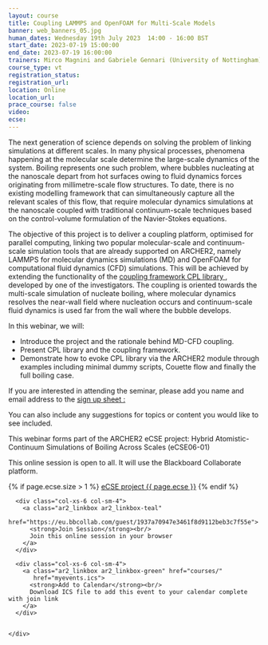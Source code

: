 ```yaml
---
layout: course
title: Coupling LAMMPS and OpenFOAM for Multi-Scale Models
banner: web_banners_05.jpg
human_dates: Wednesday 19th July 2023  14:00 - 16:00 BST
start_date: 2023-07-19 15:00:00
end_date: 2023-07-19 16:00:00
trainers: Mirco Magnini and Gabriele Gennari (University of Nottingham), Edward Smith (Brunel University London), Gavin Pringle (EPCC, University of Edinburgh)
course_type: vt
registration_status:
registration_url:
location: Online
location_url:
prace_course: false
video: 
ecse: 
---
```


The next generation of science depends on solving the problem of linking simulations at different scales. In many physical processes, phenomena happening at the molecular scale determine the large-scale dynamics of the system. Boiling represents one such problem, where bubbles nucleating at the nanoscale depart from hot surfaces owing to fluid dynamics forces originating from millimetre-scale flow structures. To date, there is no existing modelling framework that can simultaneously capture all the relevant scales of this flow, that require molecular dynamics simulations at the nanoscale coupled with traditional continuum-scale techniques based on the control-volume formulation of the Navier-Stokes equations.

The objective of this project is to deliver a coupling platform, optimised for parallel computing, linking two popular molecular-scale and continuum-scale simulation tools  that are already supported on ARCHER2, namely LAMMPS for molecular dynamics simulations (MD) and OpenFOAM for computational fluid dynamics (CFD) simulations. This will be achieved by extending the functionality of the [coupling framework CPL library ](www.cpl-library.org), developed by one of the investigators. 
The coupling is oriented towards the multi-scale simulation of nucleate boiling, where molecular dynamics resolves the near-wall field where nucleation occurs and continuum-scale fluid dynamics is used far from the wall where the bubble develops.

In this webinar, we will:

- Introduce the project and the rationale behind MD-CFD coupling.
- Present CPL library and the coupling framework.
- Demonstrate how to evoke CPL library via the ARCHER2 module through examples including minimal dummy scripts, Couette flow and finally the full boiling case.

If you are interested in attending the seminar, please add you name and email address to the [sign up sheet :](https://brunel.onlinesurveys.ac.uk/cpl-library-archer2-webinar)

You can also include any suggestions for topics or content you would like to see included.

This webinar forms part of the ARCHER2 eCSE project: Hybrid Atomistic-Continuum Simulations of Boiling Across Scales (eCSE06-01) 



This online session is open to all. It will use the Blackboard Collaborate platform.

{% if page.ecse.size > 1 %}
<a href="{{ site.baseurl }}/ecse/reports/{{ page.ecse }}">eCSE project {{ page.ecse }}</a>
{% endif %}

<section id="service">

  <div class="row ">	

      <div class="col-xs-6 col-sm-4">
        <a class="ar2_linkbox ar2_linkbox-teal" 
          href="https://eu.bbcollab.com/guest/1937a70947e3461f8d9112beb3c7f55e">
          <strong>Join Session</strong><br/>
          Join this online session in your browser
        </a>
      </div>

      <div class="col-xs-6 col-sm-4">
        <a class="ar2_linkbox ar2_linkbox-green" href="courses/"
           href="myevents.ics">
          <strong>Add to Calendar</strong><br/>
          Download ICS file to add this event to your calendar complete with join link
        </a>
      </div>

											
    </div>




<!--
<h2><a name="video">Video</a></h2>

<div>

<iframe title="Video"  width="560" height="315" src="https://www.youtube.com/embed/XXXXXXXXXXX" frameborder="0" allow="accelerometer; autoplay; encrypted-media; gyroscope; picture-in-picture" allowfullscreen></iframe>

</div>

-->

<!--

<section id="service">

    <div class="row ">	



      <div class="col-xs-6 col-sm-4">
        <a class="ar2_linkbox ar2_linkbox-teal" href="  ">
          <strong>Transcript</strong><br/>
          Download a transcript of the video audio
        </a>
      </div>



      <div class="col-xs-6 col-sm-4">
        <a class="ar2_linkbox ar2_linkbox-green" href="courses/"
           href="ARCHER2_Training_VT.pdf">
          <strong>Slides</strong><br/>
          Download pdf of the presentation.
        </a>
      </div>
										
    </div>

</section>
-->
